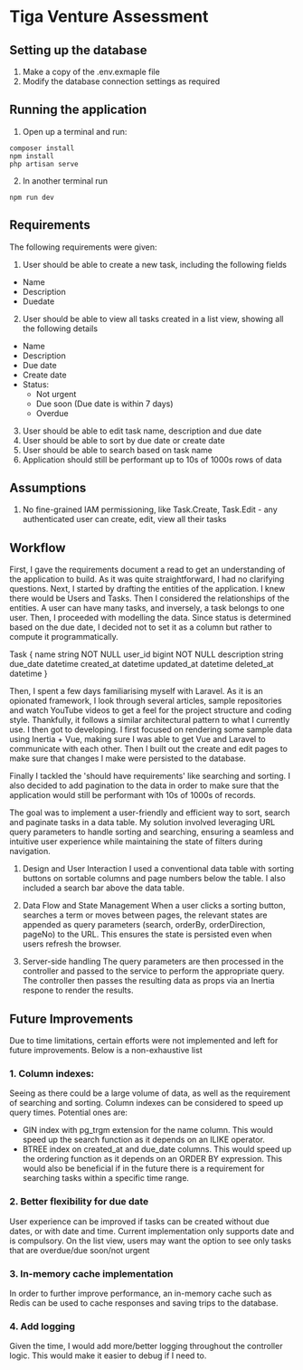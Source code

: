 # Tiga Venture Assessment

## Setting up the database

1. Make a copy of the .env.exmaple file
2. Modify the database connection settings as required

## Running the application

1. Open up a terminal and run:

```console
composer install
npm install
php artisan serve
```

2. In another terminal run

```console
npm run dev
```

## Requirements

The following requirements were given:

1. User should be able to create a new task, including the following fields

-   Name
-   Description
-   Duedate

2. User should be able to view all tasks created in a list view, showing all the following
   details

-   Name
-   Description
-   Due date
-   Create date
-   Status:
    -   Not urgent
    -   Due soon (Due date is within 7 days)
    -   Overdue

3. User should be able to edit task name, description and due date
4. User should be able to sort by due date or create date
5. User should be able to search based on task name
6. Application should still be performant up to 10s of 1000s rows of data

## Assumptions

1. No fine-grained IAM permissioning, like Task.Create, Task.Edit - any authenticated user can create, edit, view all their tasks

## Workflow

First, I gave the requirements document a read to get an understanding of the application to build. As it was quite straightforward, I had no clarifying questions. Next, I started by drafting the entities of the application. I knew there would be Users and Tasks. Then I considered the relationships of the entities. A user can have many tasks, and inversely, a task belongs to one user. Then, I proceeded with modelling the data. Since status is determined based on the due date, I decided not to set it as a column but rather to compute it programmatically.

Task {
name string NOT NULL
user_id bigint NOT NULL
description string
due_date datetime
created_at datetime
updated_at datetime
deleted_at datetime
}

Then, I spent a few days familiarising myself with Laravel. As it is an opionated framework, I look through several articles, sample repositories and watch YouTube videos to get a feel for the project structure and coding style. Thankfully, it follows a similar architectural pattern to what I currently use. I then got to developing. I first focused on rendering some sample data using Inertia + Vue, making sure I was able to get Vue and Laravel to communicate with each other. Then I built out the create and edit pages to make sure that changes I make were persisted to the database.

Finally I tackled the 'should have requirements' like searching and sorting. I also decided to add pagination to the data in order to make sure that the application would still be performant with 10s of 1000s of records.

The goal was to implement a user-friendly and efficient way to sort, search and paginate tasks in a data table. My solution involved leveraging URL query parameters to handle sorting and searching, ensuring a seamless and intuitive user experience while maintaining the state of filters during navigation.

1. Design and User Interaction
   I used a conventional data table with sorting buttons on sortable columns and page numbers below the table. I also included a search bar above the data table.

2. Data Flow and State Management
   When a user clicks a sorting button, searches a term or moves between pages, the relevant states are appended as query parameters (search, orderBy, orderDirection, pageNo) to the URL. This ensures the state is persisted even when users refresh the browser.

3. Server-side handling
   The query parameters are then processed in the controller and passed to the service to perform the appropriate query. The controller then passes the resulting data as props via an Inertia respone to render the results.

## Future Improvements

Due to time limitations, certain efforts were not implemented and left for future improvements. Below is a non-exhaustive list

### 1. Column indexes:

Seeing as there could be a large volume of data, as well as the requirement of searching and sorting. Column indexes can be considered to speed up query times. Potential ones are:

-   GIN index with pg_trgm extension for the name column. This would speed up the search function as it depends on an ILIKE operator.
-   BTREE index on created_at and due_date columns. This would speed up the ordering function as it depends on an ORDER BY expression. This would also be beneficial if in the future there is a requirement for searching tasks within a specific time range.

### 2. Better flexibility for due date

User experience can be improved if tasks can be created without due dates, or with date and time. Current implementation only supports date and is compulsory. On the list view, users may want the option to see only tasks that are overdue/due soon/not urgent

### 3. In-memory cache implementation

In order to further improve performance, an in-memory cache such as Redis can be used to cache responses and saving trips to the database.

### 4. Add logging

Given the time, I would add more/better logging throughout the controller logic. This would make it easier to debug if I need to.
